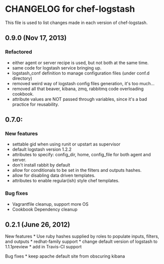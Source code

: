 # CHANGELOG for chef-logstash

This file is used to list changes made in each version of chef-logstash.

## 0.9.0 (Nov 17, 2013)

### Refactored ###

* either agent or server recipe is used, but not both at the same time.
* same code for logstash service bringing up.
* logstash_conf definition to manage configuration files (under conf.d directory)
* removed weird way of logstash config files generation, it's too much...
* removed all that beaver, kibana, zmq, rabbitmq code overloading cookbook.
* attribute values are NOT passed through variables, since it's a bad practice for reusability.

## 0.7.0:

### New features ###
* settable gid when using runit or upstart as supervisor
* default logstash version 1.2.2
* attributes to specify: config_dir, home, config_file for both agent and server.
* don't install rabbit by default
* allow for conditionals to be set in the filters and outputs hashes.
* allow for disabling data driven templates.
* attributes to enable regular(ish) style chef templates.

### Bug fixes ###
* Vagrantfile cleanup, support more OS
* Cookbook Dependency cleanup

## 0.2.1 (June 26, 2012)

New features
	* Use ruby hashes supplied by roles to populate inputs, filters,
	and outputs
	* redhat-family support
	* change default version of logstash to 1.1.1preview
	* add in Travis-CI support

Bug fixes
	* keep apache default site from obscuring kibana
